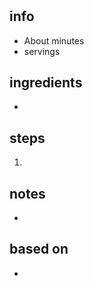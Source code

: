 #

## info

- About minutes
- servings

## ingredients

-

## steps

1.

## notes

-

## based on

-

